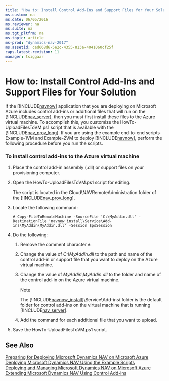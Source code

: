 ```yaml
---
title: "How to: Install Control Add-Ins and Support Files for Your Solution"
ms.custom: na
ms.date: 06/05/2016
ms.reviewer: na
ms.suite: na
ms.tgt_pltfrm: na
ms.topic: article
ms-prod: "dynamics-nav-2017"
ms.assetid: ced668d6-5e2c-4355-813a-4041060cf25f
caps.latest.revision: 11
manager: tsiggaar
---
```

# How to: Install Control Add-Ins and Support Files for Your Solution
If the [!INCLUDE[navnow](includes/navnow_md.md)] application that you are deploying on Microsoft Azure includes control add-ins or additional files that will run on the [!INCLUDE[nav_server](includes/nav_server_md.md)], then you must first install these files to the Azure virtual machine. To accomplish this, you customize the HowTo-UploadFilesToVM.ps1 script that is available with the [!INCLUDE[nav_prov_long](includes/nav_prov_long_md.md)]. If you are using the example end-to-end scripts Example-1VM and Example-2VM to deploy [!INCLUDE[navnow](includes/navnow_md.md)], perform the following procedure before you run the scripts.  
  
### To install control add-ins to the Azure virtual machine  
  
1.  Place the control add-in assembly \(.dll\) or support files on your provisioning computer.  
  
2.  Open the HowTo-UploadFilesToVM.ps1 script for editing.  
  
     The script is located in the Cloud\\NAVRemoteAdministration folder of the [!INCLUDE[nav_prov_long](includes/nav_prov_long_md.md)].  
  
3.  Locate the following command:  
  
    ```  
    # Copy-FileToRemoteMachine -SourceFile 'C:\MyAddin.dll' -DestinationFile 'navnow_install\Service\Add-ins\MyAddin\MyAddin.dll' -Session $psSession  
    ```  
  
4.  Do the following:  
  
    1.  Remove the comment character `#`.  
  
    2.  Change the value of *C:\\MyAddin.dll* to the path and name of the control add-in or support file that you want to deploy on the Azure virtual machine.  
  
    3.  Change the value of *MyAddin\\MyAddin.dll* to the folder and name of the control add-in on the Azure virtual machine.  
  
        > [!NOTE]  
        >  The [!INCLUDE[navnow_install](includes/navnow_install_md.md)]\\Service\\Add-ins\\ folder is the default folder for control add-ins on the virtual machine that is running [!INCLUDE[nav_server](includes/nav_server_md.md)].  
  
    4.  Add the command for each additional file that you want to upload.  
  
5.  Save the HowTo-UploadFilesToVM.ps1 script.  
  
## See Also  
 [Preparing for Deploying Microsoft Dynamics NAV on Microsoft Azure](Preparing-for-Deploying-Microsoft-Dynamics-NAV-on-Microsoft-Azure.md)   
 [Deploying Microsoft Dynamics NAV Using the Example Scripts](Deploying-Microsoft-Dynamics-NAV-Using-the-Example-Scripts.md)   
 [Deploying and Managing Microsoft Dynamics NAV on Microsoft Azure](Deploying-and-Managing-Microsoft-Dynamics-NAV-on-Microsoft-Azure.md)   
 [Extending Microsoft Dynamics NAV Using Control Add-ins](Extending-Microsoft-Dynamics-NAV-Using-Control-Add-ins.md)